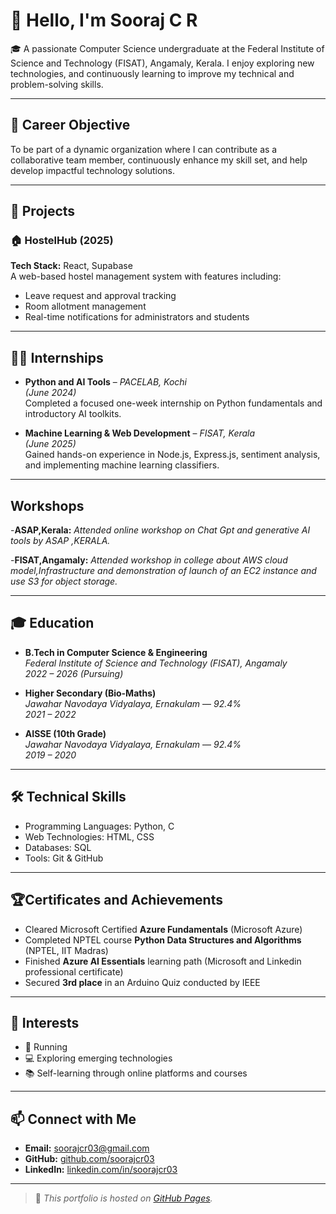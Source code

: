 # 👋 Hello, I'm Sooraj C R

🎓 A passionate Computer Science undergraduate at the Federal Institute of Science and Technology (FISAT), Angamaly, Kerala. I enjoy exploring new technologies, and continuously learning to improve my technical and problem-solving skills.

---

## 🎯 Career Objective

To be part of a dynamic organization where I can contribute as a collaborative team member, continuously enhance my skill set, and help develop impactful technology solutions.

---

## 💼 Projects

### 🏠 HostelHub (2025)
**Tech Stack:** React, Supabase  
A web-based hostel management system with features including:
- Leave request and approval tracking
- Room allotment management
- Real-time notifications for administrators and students

---

## 🧑‍🔬 Internships

- **Python and AI Tools** – *PACELAB, Kochi*  
  *(June 2024)*  
  Completed a focused one-week internship on Python fundamentals and introductory AI toolkits.

- **Machine Learning & Web Development** – *FISAT, Kerala*  
  *(June 2025)*  
  Gained hands-on experience in Node.js, Express.js, sentiment analysis, and implementing machine learning classifiers.

---
## Workshops 
 -**ASAP,Kerala:**
 *Attended online workshop on Chat Gpt and generative AI tools by ASAP ,KERALA.*
 
 -**FISAT,Angamaly:**
  *Attended workshop in college about AWS cloud model,Infrastructure and demonstration of launch of an EC2 instance and use S3 for object storage.*

---
## 🎓 Education

- **B.Tech in Computer Science & Engineering**  
  *Federal Institute of Science and Technology (FISAT), Angamaly*  
  *2022 – 2026 (Pursuing)*

- **Higher Secondary (Bio-Maths)**  
  *Jawahar Navodaya Vidyalaya, Ernakulam* — *92.4%*  
  *2021 – 2022*

- **AISSE (10th Grade)**  
  *Jawahar Navodaya Vidyalaya, Ernakulam* — *92.4%*  
  *2019 – 2020*

---

## 🛠️ Technical Skills

- Programming Languages: Python, C  
- Web Technologies: HTML, CSS  
- Databases: SQL  
- Tools: Git & GitHub

---

## 🏆Certificates and  Achievements
- Cleared Microsoft Certified **Azure Fundamentals**
(Microsoft Azure)
- Completed NPTEL course **Python Data Structures and Algorithms** (NPTEL, IIT Madras)
- Finished **Azure AI Essentials** learning path (Microsoft and Linkedin professional certificate)
- Secured **3rd place** in an Arduino Quiz conducted by IEEE

---

## 🌱 Interests

- 🏃 Running
- 💻 Exploring emerging technologies
- 📚 Self-learning through online platforms and courses

---

## 📫 Connect with Me

- **Email:** [soorajcr03@gmail.com](mailto:soorajcr03@gmail.com)  
- **GitHub:** [github.com/soorajcr03](https://github.com/soorajcr03)  
- **LinkedIn:** [linkedin.com/in/soorajcr03](https://www.linkedin.com/in/soorajcr03)

---

> 🔗 *This portfolio is hosted on [GitHub Pages](https://pages.github.com/).*

